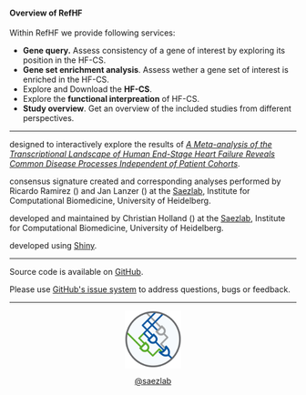 <link href="https://use.fontawesome.com/releases/v5.6.3/css/all.css" rel="stylesheet">

#### Overview of RefHF

Within RefHF we provide following services: 
- **Gene query.** Assess consistency of a gene of interest by exploring its position in the HF-CS.
- **Gene set enrichment analysis**. Assess wether a gene set of interest is enriched in the HF-CS.
- Explore and Download the **HF-CS**. 
- Explore the **functional interpreation** of HF-CS.
- **Study overview**. Get an overview of the included studies from different perspectives.

---

<i class="far fa-comment"></i> designed to interactively explore the results of <a href="..." target="_blank">*A Meta-analysis of the Transcriptional Landscape of Human 
End-Stage Heart Failure Reveals Common Disease Processes Independent of Patient 
Cohorts*</a>.

<i class="far fa-list-alt"></i> consensus signature created and corresponding analyses performed by Ricardo Ramirez (<a href="mailto:ricardo.ramirez@bioquant.uni-heidelberg.de" target="_blank"><i class="glyphicon glyphicon-envelope"></i></a>) and Jan Lanzer (<a href="mailto:jan.lanzer@bioquant.uni-heidelberg.de" target="_blank"><i class="glyphicon glyphicon-envelope"></i></a>) at the <a href="http://saezlab.org" target="_blank">Saezlab</a>, Institute for Computational Biomedicine, University of Heidelberg.

<i class="fas fa-user-cog"></i> developed and maintained by Christian Holland (<a href="mailto:christian.holland@bioquant.uni-heidelberg.de" target="_blank"><i class="glyphicon glyphicon-envelope"></i></a>) at the <a href="http://saezlab.org" target="_blank">Saezlab</a>, Institute for Computational Biomedicine, University of Heidelberg.

<i class="fas fa-laptop-code"></i> developed using <a href="https://shiny.rstudio.com" target="_blank">Shiny</a>.

---

<i class="fab fa-github"></i> Source code is available on <a href="https://github.com/saezlab/HF_meta-analysis/tree/master/shinyapp" target="_blank">GitHub</a>.

<i class="fas fa-question"></i> Please use <a href="https://github.com/saezlab/HF_meta-analysis/issues" target="_blank">GitHub's issue system</a> to address questions, bugs or feedback. 

---

<center>
<a href="http://saezlab.org" target="_blank"><img src="../www/logo_saezlab.png" width="20%", align="center"></a>

<i class="fab fa-twitter"></i> <a href="https://twitter.com/saezlab" target="_blank">@saezlab</a>
</center>
